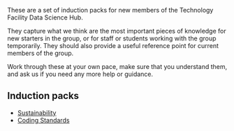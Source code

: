 These are a set of induction packs for new members of the Technology Facility Data Science Hub.

They capture what we think are the most important pieces of knowledge for new starters in the group, or for staff or students working with the group temporarily. They should also provide a useful reference point for current members of the group.

Work through these at your own pace, make sure that you understand them, and ask us if you need any more help or guidance.

## Induction packs

* [Sustainability](sustainability.md)
* [Coding Standards](coding-standards.md)